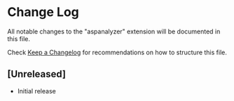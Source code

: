 # Change Log

All notable changes to the "aspanalyzer" extension will be documented in this file.

Check [Keep a Changelog](http://keepachangelog.com/) for recommendations on how to structure this file.

## [Unreleased]

- Initial release